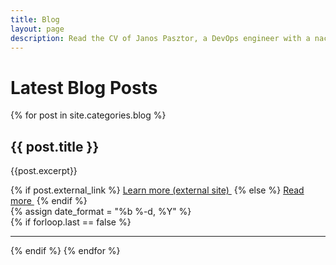 ```yaml
---
title: Blog
layout: page
description: Read the CV of Janos Pasztor, a DevOps engineer with a nack for the unusual
---
```

<div class="container-block">
    <h1 class="text-center">Latest Blog Posts</h1>
</div>
{% for post in site.categories.blog %}
<div class="container-block">
    <h2>{{ post.title }}</h2>
    <p class="mt mb excerpt">{{post.excerpt}}</p>
    <div class="mt mb">
        {% if post.external_link %}
            <a href="{{post.external_link}}" class="btn learnmore">Learn more (external site) <img src="{% base64 /assets/diagonal-arrow.svg %}" alt="" class="icon" /></a>
        {% else %}
            <a href="{{post.url}}" class="btn learnmore">Read more <img src="{% base64 /assets/right-arrow.svg %}" alt="" class="icon" /></a>
        {% endif %}
    </div>
    {% assign date_format = "%b %-d, %Y" %}
    <script type="application/ld+json">
    {
      "@context":"http://schema.org",
      "@type":"BlogPosting",
      "title": "{{ post.title | escape }}",
      "datePublished": "{{ post.date | date: date_format }}",
      "url": "{{post.url|absolute_url}}",
      "author": {
        "@type": "Person",
        "name": "Janos Pasztor",
        "url": "https://pasztor.at/"
      }
    }
    </script>
</div>
{% if forloop.last == false %}
<hr />
{% endif %}
{% endfor %}
